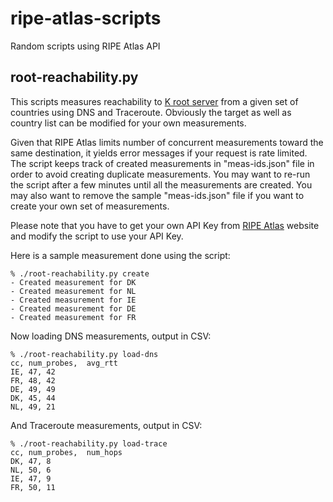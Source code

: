 # ripe-atlas-scripts
Random scripts using RIPE Atlas API

## root-reachability.py
This scripts measures reachability to [K root server](https://www.ripe.net/analyse/dns/k-root/) from a given set of countries using DNS and Traceroute.
Obviously the target as well as country list can be modified for your own measurements.

Given that RIPE Atlas limits number of concurrent measurements toward the same destination, it yields error
messages if your request is rate limited. The script keeps track of created measurements in "meas-ids.json" file
in order to avoid creating duplicate measurements. You may want to re-run the script after a few minutes until all 
the measurements are created. You may also want to remove the sample "meas-ids.json" file if you want to create
your own set of measurements.

Please note that you have to get your own API Key from [RIPE Atlas](https://atlas.ripe.net/) website and modify the script to use your API Key.

Here is a sample measurement done using the script:

```
% ./root-reachability.py create
- Created measurement for DK
- Created measurement for NL
- Created measurement for IE
- Created measurement for DE
- Created measurement for FR
```

Now loading DNS measurements, output in CSV:
```
% ./root-reachability.py load-dns
cc, num_probes,  avg_rtt
IE, 47, 42
FR, 48, 42
DE, 49, 49
DK, 45, 44
NL, 49, 21

```
And Traceroute measurements, output in CSV:
```
% ./root-reachability.py load-trace
cc, num_probes,  num_hops
DK, 47, 8
NL, 50, 6
IE, 47, 9
FR, 50, 11
```

